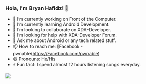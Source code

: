 ### Hola, I'm Bryan Hafidz! 👋

- 🔭 I’m currently working on Front of the Computer. 
- 🌱 I’m currently learning Android Development.
- 👯 I’m looking to collaborate on XDA-Developer.
- 🤔 I’m looking for help with XDA-Developer Forum.
- 💬 Ask me about Android or any tech related stuff.
- 📫 How to reach me: [Facebook - pwnable(https://Facebook.com/pwnable)
- 😄 Pronouns: He/His 
- ⚡ Fun fact: I spend almost 12 hours listening songs everyday.


<img src="https://github-readme-stats.vercel.app/api?username=MumetNgoding&&show_icons=true&title_color=00FFFF&icon_color=bb2acf&text_color=daf7dc&bg_color=191919">
